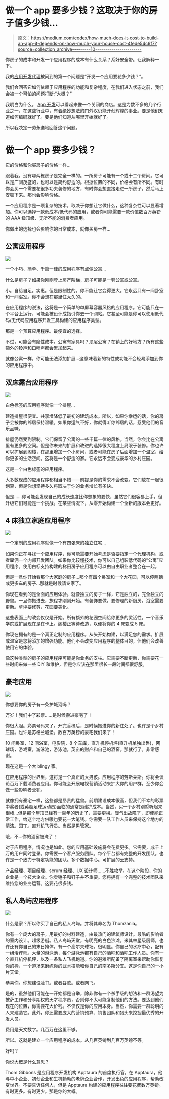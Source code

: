 # 做一个 app 要多少钱？这取决于你的房子值多少钱…

> 原文：<https://medium.com/codex/how-much-does-it-cost-to-build-an-app-it-depends-on-how-much-your-house-cost-4fede54c9f7?source=collection_archive---------10----------------------->

你房子的成本和开发一个应用程序的成本有什么关系？系好安全带。让我解释一下。

我的[应用开发代理](http://www.apptaura.com)被问到的第一个问题是“开发一个应用要花多少钱？”。

我们会回答它如何依赖于应用程序的功能和复杂程度，在我们进入状态之前，我们会被一个可怕的问题打断:“大概？”

我明白为什么。 [App 开发](http://www.apptaura.com)可以看起来像一个关闭的商店。这是为数不多的几个行业之一，在这些行业中，有着绝妙想法的门外汉仍能开创辉煌的事业。要是他们知道如何编码就好了。要是他们知道从哪里开始就好了。

所以我决定一劳永逸地回答这个问题。

# 做一个 app 要多少钱？

它的价格和你买房子的价格一样...

跟着我。没有哪两栋房子是完全一样的。一所房子可能有一个或十二个房间。它可以是广阔茂盛的，也可以是简约舒适的。根据位置的不同，价格会有所不同。有时你会买一个需要花很多功夫装修的地方，有时你会想直接走进一所房子，然后马上安顿下来。那也会影响价格。

一个应用程序是一项复杂的技术，取决于你想让它做什么，这种复杂性可以显著增加。你可以选择一款低成本/低代码的应用，或者你可能需要一款价值数百万英镑的 AAA 级顶级、无所不能的消费者应用。

你做出的选择也会影响你的日常成本，就像买房一样…

## 公寓应用程序

![](img/c0c6d81b61089e10c5b27ff4d538237c.png)

一个小巧、简单、千篇一律的应用程序有点像公寓…

什么是房子？如果你刚刚登上房产阶梯，房子可能是一套公寓或公寓。

小。自给自足。实惠。但是限制性的。你不能让它变得更大。它永远只有一间卧室和一间浴室。你不会想在那里住太久的。

在应用程序的说法，这将是一个简单的单屏幕容器风格的应用程序。它可能只在一个平台上运行，可能会被设计成指引你去一个网站。它甚至可能是你可以使用低代码/无代码应用程序开发工具构建的应用程序类型。

那是一个预算应用程序。最便宜的选择。

不过，可能会有隐性成本。公寓有家具吗？顶层公寓？在镇上的好地方？所有这些额外的铃声和口哨声都会累加起来。

就像公寓一样，你可能无法添加扩展…这意味着新的特性或功能不会轻易添加到你的应用程序中。

## 双床露台应用程序

![](img/9b2b88bd6068e538be45445150bb5484.png)

白色标签的应用程序就像一个排屋…

建造排屋很便宜。共享墙降低了最初的建筑成本。所以，如果你幸运的话，你的房子会被你的邻居保持温暖。如果你运气不好，你就得听你邻居的话，忍受他们的音乐品味。

排屋仍然受到限制。它们保留了公寓的一些千篇一律的风格。当然，你会比在公寓里有更多的空间。但是你未来的扩展和改进的选择很大程度上局限于装修。你也许可以扩展到阁楼，在那里增加一个小房间，或者可能在房子后面增加一个温室，给你更多的生活空间。这将是一个舒适的家。它永远不会变成豪华的乡村庄园。

这是一个白色标签的应用程序。

大多数现成的应用程序都相当不错——前提是你的需求不会改变。它们放在一起很划算，但是你想坚持多久将取决于你的业务增长有多快。

但是……你可能会发现自己的成长速度比你想象的要快，虽然它们很容易上手，但升级它们可能是一个挑战。在某些情况下，从零开始构建一个全新的版本会更好。

## 4 床独立家庭应用程序

![](img/4d332db9949a8f9ce7b1f56d7f4558a1.png)

一个定制的应用程序就像一个有四张床的独立住宅…

如果你正在寻找一个应用程序，你可能需要开始考虑是否要指定一个代理机构，或者雇佣一个内部开发团队。如果你比较懂技术，你可以自己组装低代码的“公寓”应用程序。使用白标支持构建的梯田房子应用程序可以由自由职业者整合在一起。

但是一旦你开始看那个大家庭的房子…那个有四个卧室和一个大花园，可以停两辆或更多车的房子…那就是时候请专家了。

你现在看到的是全面的应用体验。就像独立的房子一样，它是独立的，完全独立的野兽。一旦你搬进去，旅程才刚刚开始。有装饰要做。要修理的新厨房。浴室需要更新。草坪要修剪，花园要美化。

这些表面上的改变仅仅是开始。所有额外的花园空间给你更多的灵活性。一个音乐学院或扩展现在是在卡上。阁楼正等待改造，以便将你的 4 床变成 5 床。

你现在拥有的是一个真正定制的应用程序。从头开始构建，以满足您的需求。扩展或温室是您将添加的增强功能。他们不会改变应用程序的整体目的，但他们会改善使用它的体验。

像这种类型的房子的应用程序可能是你业务的支柱。它需要不断更新，你需要花一些时间来做一些 DIY 和维护，但是你应该在那里很长一段时间都很舒服。

## 豪宅应用

![](img/7fb35666107a2bf75372383975b7b43f.png)

你想要你的房子有一条护城河吗？

万岁！我们中了彩票……是时候搬进豪宅了！

你很大胆。彩票号码来了。开完香槟后，是时候搬进你的新住处了。也许是个乡村庄园。也许是苏格兰城堡。数百万英镑的豪宅我们来了！

10 间卧室，12 间浴室，电影院，8 个车库，直升机停机坪(直升机单独出售)，网球场，游戏室，游泳池，游泳池，英亩的财产和自己的酒窖。那就行了。非常感谢。

现在这是一个大 blingy 家。

在应用程序的世界里，这将是一个真正的大男孩。应用程序的劳斯莱斯。你将会谈论百万下载消费者应用。你可能会开展电视营销活动来扩大你的用户群。至少你会做一些影响者营销。

就像拥有豪宅一样，这些都是昂贵的猛兽。前期建设成本很高，但我们不幸的彩票中奖者(或英超足球运动员)面临的通常是维护成本。当然，买一个乡村别墅听起来很棒…但是那个屋顶已经有一百年的历史了，需要更换。暖气出故障了，即使能正常工作，给这个地方供暖也要花一大笔钱。你需要一队工作人员来保持这个地方的清洁。园丁。直升机飞行员。当然是男管家。

哦，不…你的酒窖被淹了！

对于应用程序，情况也是如此。您的应用基础设施将会花费更多。它需要，成千上万的用户同时登录。你需要一个客户服务团队。每个平台都有完整的开发团队。也许是一个致力于特定功能的团队。多个数据中心。可扩展的云支持。

产品经理、项目经理、scrum 经理、UX 设计师……不胜枚举。在这个阶段，你的企业是一个技术企业。你卖锤子和钉子并不重要。您将拥有一个完整的技术团队来维持您的业务运营。这要花很多钱。

## 私人岛屿应用程序

![](img/5167fa574e79b3f647d1e896c0af5d9e.png)

什么是家？所以你买了自己的私人岛屿。并将其命名为 Thomzania。

你有一个庞大的房子，用最好的材料建造，由最热门的建筑师设计。最酷的影响者的室内设计。超级游艇。私人岛屿天堂，有明亮的白色沙滩，米其林星级厨师，也许还有你自己的末日掩体。有一个高尔夫球场。很明显。你自己的水疗中心，配有一组治疗师。大量的游泳池，每个游泳池都有自己的酒吧和酒吧工作人员。你有一个直升机停机坪，以及一条私人飞机跑道。你的避难所配备了隔离室来帮助你恢复你的禅，一个道场来磨练你的武术技能和你自己的南多斯分支。这是你自己的一小片天堂。

恭喜你。你想建设脸书。或者谷歌。或者网飞。

是的，虽然他们可能在一开始都是自举，除非你有一个杀手级的想法和一群渴望为披萨工作和分享期权的天才程序员，否则你不太可能复制他们的方法。要达到他们现在的位置，你需要花大价钱。不仅仅是你的应用本身。当然，你需要一群聪明的人来建造它。此外，你还需要庞大的营销预算、销售团队和猎头来挖掘最优秀的开发人员。

费用是天文数字。几百万在这里不够。

所以。这就是建立一个应用程序的成本。从几百英镑到几百万英镑不等。

好吗？

你说大概是什么意思？

Thom Gibbons 是应用程序开发机构 Apptaura 的首席执行官。在 Apptaura，他与中小企业、初创企业和生机勃勃的老牌企业合作，开发出色的应用程序，帮助改变世界。不要告诉任何人，但是 Apptaura 构建的应用程序往往要花费数万英镑。有时更多。有时更少。那是你的大概。